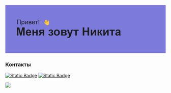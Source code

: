 ![A](https://github.com/NectarHeHe/NectarHeHe/blob/main/header.png)
### Контакты
[![Static Badge](https://img.shields.io/badge/telegram-20B2AA)](https://t.me/nectarrrr)
[![Static Badge](https://img.shields.io/badge/HexletCV-20B2AA)](https://cv.hexlet.io/ru/resumes/3265)



![](http://github-profile-summary-cards.vercel.app/api/cards/profile-details?username=NectarHeHe&theme=aura)
<!--
**NectarHeHe/NectarHeHe** is a ✨ _special_ ✨ repository because its `README.md` (this file) appears on your GitHub profile.

Here are some ideas to get you started:

- 🔭 I’m currently working on ...
- 🌱 I’m currently learning ...
- 👯 I’m looking to collaborate on ...
- 🤔 I’m looking for help with ...
- 💬 Ask me about ...
- 📫 How to reach me: ...
- 😄 Pronouns: ...
- ⚡ Fun fact: ...
-->
